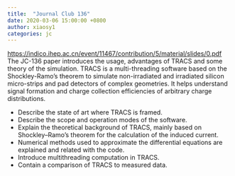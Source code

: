 ```yaml
---
title:  "Journal Club 136"
date: 2020-03-06 15:00:00 +0800
author: xiaosy1
categories: jc
---
```


<https://indico.ihep.ac.cn/event/11467/contribution/5/material/slides/0.pdf>
The JC-136 paper introduces the usage, advantages of TRACS and some theory of the simulation. 
TRACS is a multi-threading software based on the Shockley-Ramo’s theorem to simulate non-irradiated and irradiated silicon micro-strips and pad detectors of complex geometries. 
It helps understand signal formation and charge collection efficiencies of arbitrary charge distributions. 

- Describe the state of art where TRACS is framed. 
- Describe the scope and operation modes of the software. 
- Explain the theoretical background of TRACS, mainly based on Shockley–Ramo’s theorem for the calculation of the induced current. 
- Numerical methods used to approximate the differential equations are explained and related with the code. 
- Introduce multithreading computation in TRACS. 
- Contain a comparison of TRACS to measured data.
